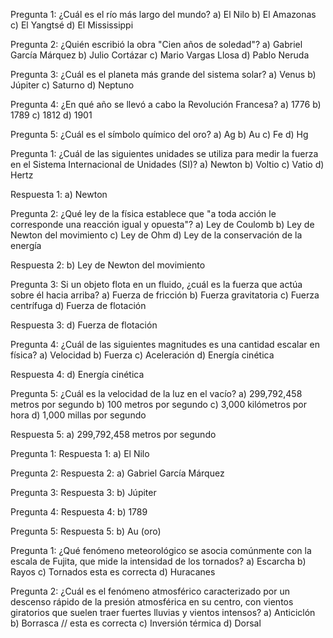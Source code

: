 Pregunta 1: ¿Cuál es el río más largo del mundo?
a) El Nilo
b) El Amazonas
c) El Yangtsé
d) El Mississippi

Pregunta 2: ¿Quién escribió la obra "Cien años de soledad"?
a) Gabriel García Márquez
b) Julio Cortázar
c) Mario Vargas Llosa
d) Pablo Neruda

Pregunta 3: ¿Cuál es el planeta más grande del sistema solar?
a) Venus
b) Júpiter
c) Saturno
d) Neptuno

Pregunta 4: ¿En qué año se llevó a cabo la Revolución Francesa?
a) 1776
b) 1789
c) 1812
d) 1901

Pregunta 5: ¿Cuál es el símbolo químico del oro?
a) Ag
b) Au
c) Fe
d) Hg

Pregunta 1: ¿Cuál de las siguientes unidades se utiliza para medir la fuerza en el Sistema Internacional de Unidades
(SI)?
a) Newton
b) Voltio
c) Vatio
d) Hertz

Respuesta 1: a) Newton

Pregunta 2: ¿Qué ley de la física establece que "a toda acción le corresponde una reacción igual y opuesta"?
a) Ley de Coulomb
b) Ley de Newton del movimiento
c) Ley de Ohm
d) Ley de la conservación de la energía

Respuesta 2: b) Ley de Newton del movimiento

Pregunta 3: Si un objeto flota en un fluido, ¿cuál es la fuerza que actúa sobre él hacia arriba?
a) Fuerza de fricción
b) Fuerza gravitatoria
c) Fuerza centrífuga
d) Fuerza de flotación

Respuesta 3: d) Fuerza de flotación

Pregunta 4: ¿Cuál de las siguientes magnitudes es una cantidad escalar en física?
a) Velocidad
b) Fuerza
c) Aceleración
d) Energía cinética

Respuesta 4: d) Energía cinética

Pregunta 5: ¿Cuál es la velocidad de la luz en el vacío?
a) 299,792,458 metros por segundo
b) 100 metros por segundo
c) 3,000 kilómetros por hora
d) 1,000 millas por segundo

Respuesta 5: a) 299,792,458 metros por segundo


Pregunta 1: Respuesta 1: a) El Nilo

Pregunta 2: Respuesta 2: a) Gabriel García Márquez

Pregunta 3: Respuesta 3: b) Júpiter

Pregunta 4: Respuesta 4: b) 1789

Pregunta 5: Respuesta 5: b) Au (oro)


Pregunta 1: ¿Qué fenómeno meteorológico se asocia comúnmente con la escala de Fujita, que mide la intensidad de los
tornados?
a) Escarcha
b) Rayos
c) Tornados esta es correcta
d) Huracanes

Pregunta 2: ¿Cuál es el fenómeno atmosférico caracterizado por un descenso rápido de la presión atmosférica en su
centro, con vientos giratorios que suelen traer fuertes lluvias y vientos intensos?
a) Anticiclón
b) Borrasca // esta es correcta
c) Inversión térmica
d) Dorsal